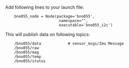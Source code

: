 Add following lines to your launch file:

        bno055_node = Node(package='bno055',
                            namespace="",
                            executable='bno055_i2c')

This will publish data on following topics:

        /bno055/data            # sensor_msgs/Imu Message
        /bno055/raw
        /bno055/mag
        /bno055/temp
        /bno055/status
